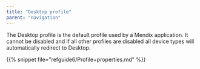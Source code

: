 ```yaml
---
title: "Desktop profile"
parent: "navigation"
---
```

The Desktop profile is the default profile used by a Mendix application. It cannot be disabled and if all other profiles are disabled all device types will automatically redirect to Desktop. 

{{% snippet file="refguide6/Profile+properties.md" %}}
